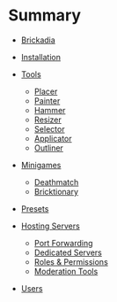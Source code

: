 # Summary

- [Brickadia](./brickadia.md)
- [Installation](./installation.md)
 
- [Tools](chapter_1.md)
  - [Placer](tools/placer.md)
  - [Painter](tools/painter.md)
  - [Hammer](tools/hammer.md)
  - [Resizer](tools/resizer.md)
  - [Selector](tools/selector.md)
  - [Applicator](tools/applicator.md)
  - [Outliner](tools/outliner.md)

- [Minigames]()
  - [Deathmatch]()
  - [Bricktionary]()
  
- [Presets]()

- [Hosting Servers]()
  - [Port Forwarding]()
  - [Dedicated Servers]()
  - [Roles & Permissions]()
  - [Moderation Tools]()

- [Users](./users.md)
